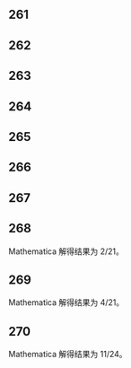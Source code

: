 ## 261



## 262



## 263



## 264



## 265



## 266



## 267



## 268

Mathematica 解得结果为 2/21。

## 269

Mathematica 解得结果为 4/21。

## 270

Mathematica 解得结果为 11/24。